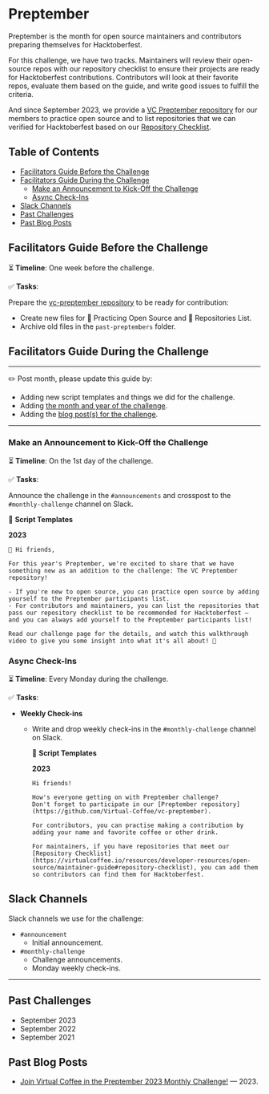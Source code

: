 # Preptember

Preptember is the month for open source maintainers and contributors preparing themselves for Hacktoberfest.

For this challenge, we have two tracks. Maintainers will review their open-source repos with our repository checklist to ensure their projects are ready for Hacktoberfest contributions. Contributors will look at their favorite repos, evaluate them based on the guide, and write good issues to fulfill the criteria.

And since September 2023, we provide a [VC Preptember repository](https://github.com/Virtual-Coffee/vc-preptember) for our members to practice open source and to list repositories that we can verified for Hacktoberfest based on our [Repository Checklist](https://virtualcoffee.io/resources/developer-resources/open-source/maintainer-guide#repository-checklist).

## Table of Contents

- [Facilitators Guide Before the Challenge](#facilitators-guide-before-the-challenge)
- [Facilitators Guide During the Challenge](#facilitators-guide-during-the-challenge)
  - [Make an Announcement to Kick-Off the Challenge](#make-an-announcement-to-kick-off-the-challenge)
  - [Async Check-Ins](#async-check-ins)
- [Slack Channels](#slack-channels)
- [Past Challenges](#past-challenges)
- [Past Blog Posts](#past-blog-posts)

## Facilitators Guide Before the Challenge

⏳ **Timeline**: One week before the challenge.

✅ **Tasks**:

Prepare the [vc-preptember repository](https://github.com/Virtual-Coffee/vc-preptember) to be ready for contribution:

  - Create new files for 🌱 Practicing Open Source and 📃 Repositories List.
  - Archive old files in the `past-preptembers` folder. 

## Facilitators Guide During the Challenge

---

✏️ Post month, please update this guide by:

- Adding new script templates and things we did for the challenge.
- Adding [the month and year of the challenge](#past-challenges).
- Adding the [blog post(s) for the challenge](#past-blog-posts).

---

### Make an Announcement to Kick-Off the Challenge

⏳ **Timeline**: On the 1st day of the challenge.

✅ **Tasks**:

Announce the challenge in the `#announcements` and crosspost to the `#monthly-challenge` channel on Slack.

📃 **Script Templates**

**2023**

```text
📢 Hi friends,

For this year's Preptember, we're excited to share that we have something new as an addition to the challenge: The VC Preptember repository!

- If you're new to open source, you can practice open source by adding yourself to the Preptember participants list.
- For contributors and maintainers, you can list the repositories that pass our repository checklist to be recommended for Hacktoberfest — and you can always add yourself to the Preptember participants list!

Read our challenge page for the details, and watch this walkthrough video to give you some insight into what it's all about! 🙌
```

### Async Check-Ins

⏳ **Timeline**: Every Monday during the challenge.

✅ **Tasks**:

- **Weekly Check-ins**

  - Write and drop weekly check-ins in the `#monthly-challenge` channel on Slack.

    📃 **Script Templates**

    **2023**

    ```text
    Hi friends!
    
    How's everyone getting on with Preptember challenge?
    Don't forget to participate in our [Preptember repository](https://github.com/Virtual-Coffee/vc-preptember).
    
    For contributors, you can practise making a contribution by adding your name and favorite coffee or other drink.
    
    For maintainers, if you have repositories that meet our [Repository Checklist](https://virtualcoffee.io/resources/developer-resources/open-source/maintainer-guide#repository-checklist), you can add them so contributors can find them for Hacktoberfest.
    ```

## Slack Channels

Slack channels we use for the challenge:

- `#announcement`
  - Initial announcement.
- `#monthly-challenge`
  - Challenge announcements.
  - Monday weekly check-ins.

---

## Past Challenges

- September 2023
- September 2022
- September 2021

## Past Blog Posts

- [Join Virtual Coffee in the Preptember 2023 Monthly Challenge!](https://dev.to/virtualcoffee/join-virtual-coffee-in-the-preptember-2023-monthly-challenge-51d2) — 2023.
